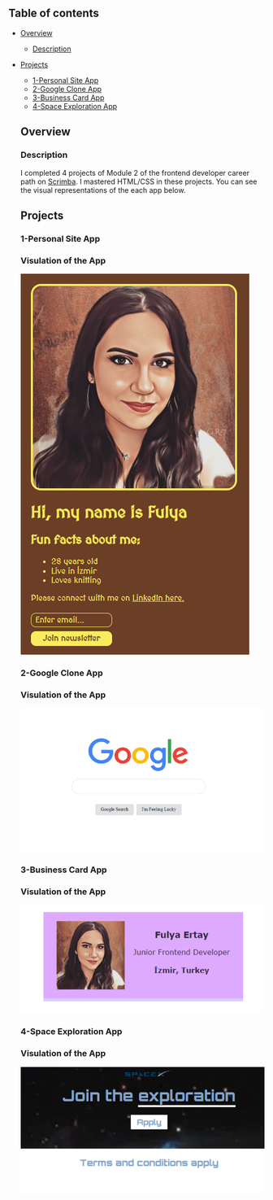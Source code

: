 ## Table of contents

- [Overview](#overview)
  - [Description](#description)
- [Projects](#projects)
  - [1-Personal Site App](#personal-site)
  - [2-Google Clone App](#google-clone)
  - [3-Business Card App](#business-card)
  - [4-Space Exploration App](#space-exploration)
  
  
  ## Overview
  ### Description
  I completed 4 projects of Module 2 of the frontend developer career path on [Scrimba](https://scrimba.com/learn/htmlandcss). I mastered HTML/CSS in these projects. 
  You can see the visual representations of the each app below.
  
  ## Projects
  ### 1-Personal Site App
  ### Visulation of the App 

    ![image](./1-personal-site/personal-site.png)
    
  ### 2-Google Clone App
  ### Visulation of the App 

    ![image](./2-google-clone/google-clone.png)
    
  ### 3-Business Card App
  ### Visulation of the App 

    ![image](./3-business-card/business-card.png)
    
  ### 4-Space Exploration App
  ### Visulation of the App 

    ![image](./4-space-exploration-app/space.png)
    


